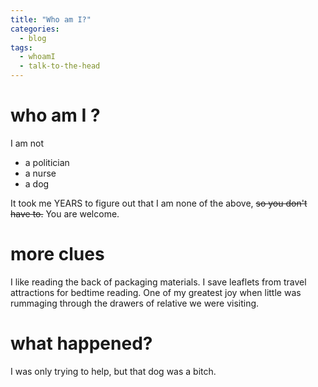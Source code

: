 ```yaml
---
title: "Who am I?"
categories:
  - blog
tags:
  - whoamI
  - talk-to-the-head
---
```


# who am I ?
I am not
- a politician
- a nurse
- a dog

It took me YEARS to figure out that I am none of the above, ~~so you don't have to.~~ You are welcome.

# more clues

I like reading the back of packaging materials.
I save leaflets from travel attractions for bedtime reading.
One of my greatest joy when little was rummaging through the drawers of relative we were visiting.

# what happened?
I was only trying to help, but that dog was a bitch.  

